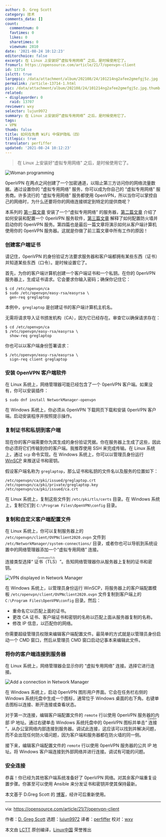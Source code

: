 ```yaml
---
author: D. Greg Scott
category: 技术
comments_data: []
count:
  commentnum: 0
  favtimes: 0
  likes: 0
  sharetimes: 0
  viewnum: 2810
date: '2021-08-24 10:12:23'
editorchoice: false
excerpt: 在 Linux 上安装好“虚拟专用网络” 之后，是时候使用它了。
fromurl: https://opensource.com/article/21/7/openvpn-client
id: 13714
islctt: true
largepic: /data/attachment/album/202108/24/101214ng2afee2gmefgj5z.jpg
permalink: /article-13714-1.html
pic: /data/attachment/album/202108/24/101214ng2afee2gmefgj5z.jpg.thumb.jpg
related:
- displayorder: 0
  raid: 13707
reviewer: wxy
selector: lujun9972
summary: 在 Linux 上安装好“虚拟专用网络” 之后，是时候使用它了。
tags:
- VPN
thumb: false
title: 如何在免费 WiFi 中保护隐私（四）
titlepic: true
translator: perfiffer
updated: '2021-08-24 10:12:23'
---
```



> 
> 在 Linux 上安装好“虚拟专用网络” 之后，是时候使用它了。
> 
> 
> 


![](/data/attachment/album/202108/24/101214ng2afee2gmefgj5z.jpg "Woman programming")


0penVPN 在两点之间创建了一个加密通道，以阻止第三方访问你的网络流量数据。通过设置你的 “虚拟专用网络” 服务，你可以成为你自己的 “虚拟专用网络” 服务商。许多流行的 “虚拟专用网络” 服务都使用 0penVPN，所以当你可以掌控自己的网络时，为什么还要将你的网络连接绑定到特定的提供商呢？


本系列的 [第一篇文章](/article-13680-1.html) 安装了一个“虚拟专用网络” 的服务器，[第二篇文章](/article-13702-1.html) 介绍了如何安装和配置一个 0penVPN 服务软件，[第三篇文章](/article-13707-1.html) 解释了如何配置防火墙并启动你的 0penVPN 服务。第四篇也是最后一篇文章将演示如何从客户端计算机使用你的 0penVPN 服务器。这就是你做了前三篇文章中所有工作的原因！


### 创建客户端证书


请记住，0penVPN 的身份验证方法要求服务器和客户端都拥有某些东西（证书）并知道某些东西（口令）。是时候设置它了。


首先，为你的客户端计算机创建一个客户端证书和一个私钥。在你的 0penVPN 服务器上，生成证书请求。它会要求你输入密码；确保你记住它：



```
$ cd /etc/openvpn/ca
$ sudo /etc/openvpn/easy-rsa/easyrsa \
  gen-req greglaptop

```

本例中，`greglaptop` 是创建证书的客户端计算机主机名。


无需将请求导入证书颁发机构（CA），因为它已经存在。审查它以确保请求存在：



```
$ cd /etc/openvpn/ca
$ /etc/openvpn/easy-rsa/easyrsa \
  show-req greglaptop

```

你也可以以客户端身份签署请求：



```
$ /etc/openvpn/easy-rsa/easyrsa \
  sign-req client greglaptop

```

### 安装 0penVPN 客户端软件


在 Linux 系统上，网络管理器可能已经包含了一个 0penVPN 客户端。如果没有，你可以安装插件：



```
$ sudo dnf install NetworkManager-openvpn

```

在 Windows 系统上，你必须从 0penVPN 下载网页下载和安装 0penVPN 客户端。启动安装程序并按照提示操作。


### 复制证书和私钥到客户端


现在你的客户端需要你为其生成的身份验证凭据。你在服务器上生成了这些，因此你必须将它们传输到你的客户端。我推荐使用 SSH 来完成传输。在 Linux 系统上，通过 `scp` 命令实现。在 Windows 系统上，你可以以管理员身份运行 [WinSCP](https://winscp.net/eng/index.php) 来推送证书和密钥。


假设客户端名称为 `greglaptop`，那么证书和私钥的文件名以及服务的位置如下：



```
/etc/openvpn/ca/pki/issued/greglaptop.crt
/etc/openvpn/ca/pki/private/greglaptop.key
/etc/openvpn/ca/pki/issued/ca.crt

```

在 Linux 系统上，复制这些文件到 `/etc/pki/tls/certs` 目录。在 Windows 系统上，复制它们到 `C:\Program Files\OpenVPN\config` 目录。


### 复制和自定义客户端配置文件


在 Linux 系统上，你可以复制服务器上的 `/etc/openvpn/client/OVPNclient2020.ovpn` 文件到 `/etc/NetworkManager/system-connections/` 目录，或者你也可以导航到系统设置中的网络管理器添加一个“虚拟专用网络” 连接。


连接类型选择“<ruby> 证书（TLS） <rt>  Certificates(TLS) </rt></ruby>”。告知网络管理器你从服务器上复制的证书和密钥。


![VPN displayed in Network Manager](/data/attachment/album/202108/24/101225t8mprpy33rpc4pry.jpg "VPN displayed in Network Manager")


在 Windows 系统上，以管理员身份运行 WinSCP，将服务器上的客户端配置模板 `/etc/openvpn/client/OVPNclient2020.ovpn` 文件复制到客户端上的 `C:\Program Files\OpenVPN\config` 目录。然后：


* 重命名它以匹配上面的证书。
* 更改 CA 证书、客户端证书和密钥的名称以匹配上面从服务器复制的名称。
* 修改 IP 信息，以匹配你的网络。


你需要超级管理员权限来编辑客户端配置文件。最简单的方式就是以管理员身份启动一个 CMD 窗口，然后从管理员 CMD 窗口启动记事本来编辑此文件。


### 将你的客户端连接到服务器


在 Linux 系统上，网络管理器会显示你的 “虚拟专用网络” 连接。选择它进行连接。


![Add a connection in Network Manager](/data/attachment/album/202108/24/101225w22puqsrqq9dgci0.jpg "Add a“虚拟专用网络” connection in Network Manager")


在 Windows 系统上，启动 0penVPN 图形用户界面。它会在任务栏右侧的 Windows 系统托盘中生成一个图标，通常位于 Windows 桌面的右下角。右键单击图标以连接、断开连接或查看状态。


对于第一次连接，编辑客户端配置文件的 `remote` 行以使用 0penVPN 服务器的内部 IP 地址。通过右键单击 Windows 系统托盘中的 0penVPN 图标并单击“<ruby> 连接 <rt>  Connect </rt></ruby>”，从办公室网络内部连接到服务器。调试此连接，这应该可以找到并解决问题，而不会出现任何防火墙问题，因为客户端和服务器都在防火墙的同一侧。


接下来，编辑客户端配置文件的 `remote` 行以使用 0penVPN 服务器的公共 IP 地址。将 Windows 客户端连接到外部网络并进行连接。调试有可能的问题。


### 安全连接


恭喜！你已经为其他客户端系统准备好了 0penVPN 网络。对其余客户端重复设置步骤。你甚至可以使用 Ansible 来分发证书和密钥并使其保持最新。


本文基于 D.Greg Scott 的 [博客](https://www.dgregscott.com/how-to-build-a-vpn-in-four-easy-steps-without-spending-one-penny/)，经许可后重新使用。




---


via: <https://opensource.com/article/21/7/openvpn-client>


作者：[D. Greg Scott](https://opensource.com/users/greg-scott) 选题：[lujun9972](https://github.com/lujun9972) 译者：[perfiffer](https://github.com/perfiffer) 校对：[wxy](https://github.com/wxy)


本文由 [LCTT](https://github.com/LCTT/TranslateProject) 原创编译，[Linux中国](https://linux.cn/) 荣誉推出